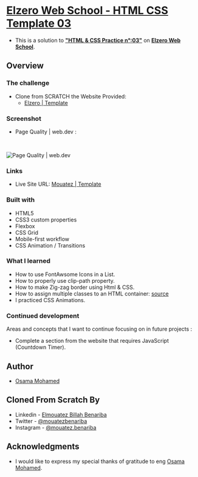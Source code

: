 # [Elzero Web School - HTML CSS Template 03](https://mouatezbenariba.github.io/template-html-css-03/)
- This is a solution to [<b>"HTML & CSS Practice n°:03"</b>](https://elzero.org/practical-html-css/) on [<b>Elzero Web School</b>](https://elzero.org/).

## Overview

### The challenge

- Clone from SCRATCH the Website Provided:
  - [Elzero | Template](https://elzerowebschool.github.io/HTML_And_CSS_Template_Three/)

### Screenshot
- Page Quality | web.dev : 
<br>

![Page Quality | web.dev](https://github.com/mouatezbenariba/template-html-css-03/blob/main/images/page-quality.PNG)

### Links

- Live Site URL: [Mouatez | Template](https://mouatezbenariba.github.io/template-html-css-03/)

### Built with

- HTML5
- CSS3 custom properties
- Flexbox
- CSS Grid
- Mobile-first workflow
- CSS Animation / Transitions

### What I learned

- How to use FontAwsome Icons in a List.
- How to properly use clip-path property.
- How to make Zig-zag border using Html & CSS.
- How to assign multiple classes to an HTML container: [source]()
- I practiced CSS Animations.

### Continued development

Areas and concepts that I want to continue focusing on in future projects :
  - Complete a section from the website that requires JavaScript (Countdown Timer).

## Author
- [Osama Mohamed](https://github.com/OsamaElzero)

## Cloned From Scratch By
- Linkedin - [Elmouatez Billah Benariba](https://www.linkedin.com/in/mouatezbenariba/)
- Twitter - [@mouatezbenariba](https://twitter.com/mouatezbenariba)
- Instagram - [@mouatez.benariba](https://www.instagram.com/mouatez.benariba/)

## Acknowledgments
- I would like to express my special thanks of gratitude to eng [Osama Mohamed](https://github.com/OsamaElzero).
